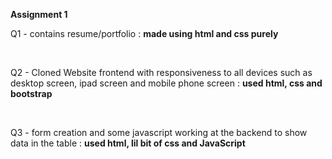 <strong> Assignment 1 </strong> 
<br>
<p>Q1 - contains resume/portfolio : <strong> made using html and css purely </strong> </p>
<br>
<p>Q2 - Cloned Website frontend with responsiveness to all devices such as desktop screen, ipad screen and mobile phone screen : <strong> used html, css and bootstrap </strong> </p> 
<br>
<p>Q3 - form creation and some javascript working at the backend to show data in the table : <strong> used html, lil bit of css and JavaScript </strong> </p>
